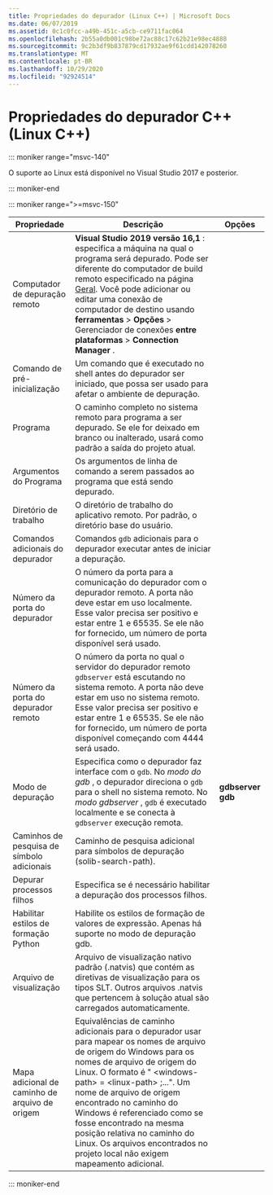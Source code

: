 ```yaml
---
title: Propriedades do depurador (Linux C++) | Microsoft Docs
ms.date: 06/07/2019
ms.assetid: 0c1c0fcc-a49b-451c-a5cb-ce9711fac064
ms.openlocfilehash: 2b55a0db001c98be72ac88c17c62b21e98ec4888
ms.sourcegitcommit: 9c2b3df9b837879cd17932ae9f61cdd142078260
ms.translationtype: MT
ms.contentlocale: pt-BR
ms.lasthandoff: 10/29/2020
ms.locfileid: "92924514"
---
```

# <a name="c-debugging-properties-linux-c"></a>Propriedades do depurador C++ (Linux C++)

::: moniker range="msvc-140"

O suporte ao Linux está disponível no Visual Studio 2017 e posterior.

::: moniker-end

::: moniker range=">=msvc-150"

| Propriedade | Descrição | Opções |
|--|--|--|
| Computador de depuração remoto | **Visual Studio 2019 versão 16,1** : especifica a máquina na qual o programa será depurado. Pode ser diferente do computador de build remoto especificado na página [Geral](general-linux.md). Você pode adicionar ou editar uma conexão de computador de destino usando **ferramentas**  >  **Opções**  >  Gerenciador de conexões **entre plataformas**  >  **Connection Manager** . |
| Comando de pré-inicialização | Um comando que é executado no shell antes do depurador ser iniciado, que possa ser usado para afetar o ambiente de depuração. |
| Programa | O caminho completo no sistema remoto para programa a ser depurado. Se ele for deixado em branco ou inalterado, usará como padrão a saída do projeto atual. |
| Argumentos do Programa | Os argumentos de linha de comando a serem passados ao programa que está sendo depurado. |
| Diretório de trabalho | O diretório de trabalho do aplicativo remoto. Por padrão, o diretório base do usuário. |
| Comandos adicionais do depurador | Comandos `gdb` adicionais para o depurador executar antes de iniciar a depuração. |
| Número da porta do depurador | O número da porta para a comunicação do depurador com o depurador remoto. A porta não deve estar em uso localmente. Esse valor precisa ser positivo e estar entre 1 e 65535. Se ele não for fornecido, um número de porta disponível será usado. |
| Número da porta do depurador remoto | O número da porta no qual o servidor do depurador remoto `gdbserver` está escutando no sistema remoto. A porta não deve estar em uso no sistema remoto. Esse valor precisa ser positivo e estar entre 1 e 65535. Se ele não for fornecido, um número de porta disponível começando com 4444 será usado. |
| Modo de depuração | Especifica como o depurador faz interface com o `gdb`. No *modo do gdb* , o depurador direciona o `gdb` para o shell no sistema remoto. No *modo gdbserver* , `gdb` é executado localmente e se conecta à `gdbserver` execução remota. | **gdbserver**<br/>**gdb** |
| Caminhos de pesquisa de símbolo adicionais | Caminho de pesquisa adicional para símbolos de depuração (solib-search-path). |
| Depurar processos filhos | Especifica se é necessário habilitar a depuração dos processos filhos. |
| Habilitar estilos de formação Python | Habilite os estilos de formação de valores de expressão. Apenas há suporte no modo de depuração gdb. |
| Arquivo de visualização | Arquivo de visualização nativo padrão (.natvis) que contém as diretivas de visualização para os tipos SLT. Outros arquivos .natvis que pertencem à solução atual são carregados automaticamente. |
| Mapa adicional de caminho de arquivo de origem | Equivalências de caminho adicionais para o depurador usar para mapear os nomes de arquivo de origem do Windows para os nomes de arquivo de origem do Linux. O formato é " \<windows-path> = \<linux-path> ;...". Um nome de arquivo de origem encontrado no caminho do Windows é referenciado como se fosse encontrado na mesma posição relativa no caminho do Linux. Os arquivos encontrados no projeto local não exigem mapeamento adicional. |

::: moniker-end
